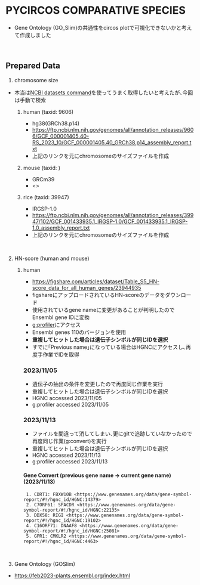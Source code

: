 # PYCIRCOS COMPARATIVE SPECIES 

- Gene Ontology (GO_Slim)の共通性をcircos plotで可視化できないかと考えて作成しました

&nbsp;

## Prepared Data

1. chromosome size

- 本当は[NCBI datasets command](https://www.ncbi.nlm.nih.gov/datasets/docs/v2/how-tos/genomes/get-genome-metadata/)を使ってうまく取得したいと考えたが､今回は手動で検索

    1. human (taxid: 9606)
        - hg38(GRCh38.p14)
        - <https://ftp.ncbi.nlm.nih.gov/genomes/all/annotation_releases/9606/GCF_000001405.40-RS_2023_10/GCF_000001405.40_GRCh38.p14_assembly_report.txt>
        - 上記のリンクを元にchromosomeのサイズファイルを作成

    2. mouse (taxid: )
        - GRCm39
        - <>

    3. rice (taxid: 39947)
        - IRGSP-1.0
        - <https://ftp.ncbi.nlm.nih.gov/genomes/all/annotation_releases/39947/102/GCF_001433935.1_IRGSP-1.0/GCF_001433935.1_IRGSP-1.0_assembly_report.txt>
        - 上記のリンクを元にchromosomeのサイズファイルを作成

&nbsp;

2. HN-score (human and mouse)

    1. human 
        - <https://figshare.com/articles/dataset/Table_S5_HN-score_data_for_all_human_genes/23944935>
        - figshareにアップロードされているHN-scoreのデータをダウンロード
        - 使用されているgene nameに変更があることが判明したのでEnsembl gene IDに変換
        - [g:profiler](https://biit.cs.ut.ee/gprofiler/convert)にアクセス
        - Ensembl genes 110のバージョンを使用
        - __重複してヒットした場合は遺伝子シンボルが同じIDを選択__
        - すでに｢Previous name｣になっている場合はHGNCにアクセスし､再度手作業でIDを取得

        ### 2023/11/05

        - 遺伝子の抽出の条件を変更したので再度同じ作業を実行
        - 重複してヒットした場合は遺伝子シンボルが同じIDを選択
        - HGNC accessed 2023/11/05
        - g:profiler accessed 2023/11/05

        ### 2023/11/13

        - ファイルを間違って消してしまい､更にgitで追跡していなかったので再度同じ作業(g:convert)を実行
        - 重複してヒットした場合は遺伝子シンボルが同じIDを選択
        - HGNC accessed 2023/11/13
        - g:profiler accessed 2023/11/13

        #### Gene Convert (previous gene name -> current gene name) (2023/11/13)

            1. CDRT1: FBXW10B <https://www.genenames.org/data/gene-symbol-report/#!/hgnc_id/HGNC:14379>
            2. C7ORF61: SPACDR <https://www.genenames.org/data/gene-symbol-report/#!/hgnc_id/HGNC:22135>
            3. DDX58: RIGI <https://www.genenames.org/data/gene-symbol-report/#!/hgnc_id/HGNC:19102>
            4. C16ORF71: DNAAF8 <https://www.genenames.org/data/gene-symbol-report/#!/hgnc_id/HGNC:25081>
            5. GPR1: CMKLR2 <https://www.genenames.org/data/gene-symbol-report/#!/hgnc_id/HGNC:4463>

&nbsp;

3. Gene Ontology (GOSlim)

- <https://feb2023-plants.ensembl.org/index.html>